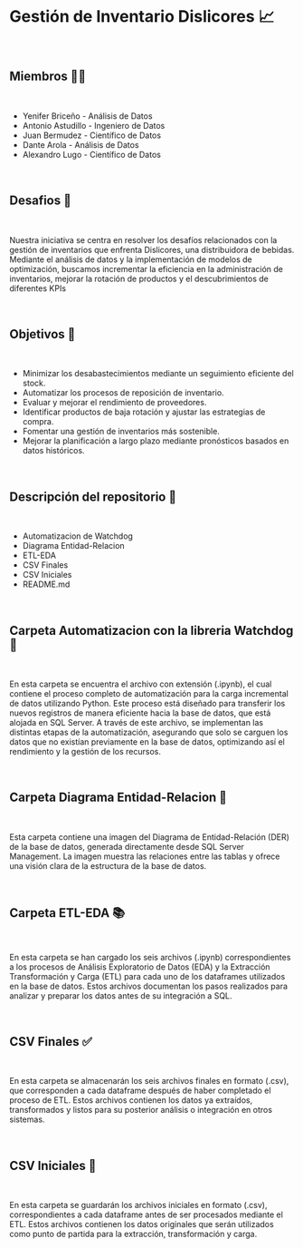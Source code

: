 # Gestión de Inventario Dislicores 📈

<br>

## Miembros 🧑‍💻

<br>

+ Yenifer Briceño - Análisis de Datos
+ Antonio Astudillo - Ingeniero de Datos
+ Juan Bermudez - Científico de Datos
+ Dante Arola - Análisis de Datos
+ Alexandro Lugo - Científico de Datos

<br>

## Desafios 🧪

<br>

Nuestra iniciativa se centra en resolver los desafíos relacionados con la gestión de inventarios que enfrenta Dislicores, una distribuidora de bebidas. Mediante el análisis de datos y la implementación de modelos de optimización, buscamos incrementar la eficiencia en la administración de inventarios, mejorar la rotación de productos y el descubrimientos de diferentes KPIs

<br>

## Objetivos 🎯

<br>

+ Minimizar los desabastecimientos mediante un seguimiento eficiente del stock.
+ Automatizar los procesos de reposición de inventario.
+ Evaluar y mejorar el rendimiento de proveedores.
+ Identificar productos de baja rotación y ajustar las estrategias de compra.
+ Fomentar una gestión de inventarios más sostenible.
+ Mejorar la planificación a largo plazo mediante pronósticos basados en datos históricos.

<br>

## Descripción del repositorio 🧩

<br>

+ Automatizacion de Watchdog
+ Diagrama Entidad-Relacion
+ ETL-EDA
+ CSV Finales
+ CSV Iniciales
+ README.md

<br>

## Carpeta Automatizacion con la libreria Watchdog 🔗

<br>

En esta carpeta se encuentra el archivo con extensión (.ipynb), el cual contiene el proceso completo de automatización para la carga incremental de datos utilizando Python. Este proceso está diseñado para transferir los nuevos registros de manera eficiente hacia la base de datos, que está alojada en SQL Server. A través de este archivo, se implementan las distintas etapas de la automatización, asegurando que solo se carguen los datos que no existían previamente en la base de datos, optimizando así el rendimiento y la gestión de los recursos.

<br>

## Carpeta Diagrama Entidad-Relacion 🎨

<br>

Esta carpeta contiene una imagen del Diagrama de Entidad-Relación (DER) de la base de datos, generada directamente desde SQL Server Management. La imagen muestra las relaciones entre las tablas y ofrece una visión clara de la estructura de la base de datos.

<br>

## Carpeta ETL-EDA 📚

<br>

En esta carpeta se han cargado los seis archivos (.ipynb) correspondientes a los procesos de Análisis Exploratorio de Datos (EDA) y la Extracción Transformación y Carga (ETL) para cada uno de los dataframes utilizados en la base de datos. Estos archivos documentan los pasos realizados para analizar y preparar los datos antes de su integración a SQL.

<br>

## CSV Finales ✅

<br>

En esta carpeta se almacenarán los seis archivos finales en formato (.csv), que corresponden a cada dataframe después de haber completado el proceso de ETL. Estos archivos contienen los datos ya extraídos, transformados y listos para su posterior análisis o integración en otros sistemas.

<br>

## CSV Iniciales 🔄

<br>

En esta carpeta se guardarán los archivos iniciales en formato (.csv), correspondientes a cada dataframe antes de ser procesados mediante el ETL. Estos archivos contienen los datos originales que serán utilizados como punto de partida para la extracción, transformación y carga.